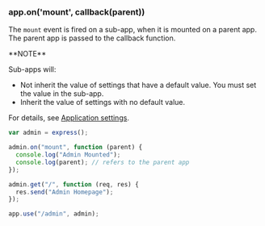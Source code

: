 <h3 id='app.onmount'>app.on('mount', callback(parent))</h3>

The `mount` event is fired on a sub-app, when it is mounted on a parent app. The parent app is passed to the callback function.

<div class="doc-box doc-info" markdown="1">
**NOTE**

Sub-apps will:

- Not inherit the value of settings that have a default value. You must set the value in the sub-app.
- Inherit the value of settings with no default value.

For details, see [Application settings](/en/4x/api.html#app.settings.table).

</div>

```js
var admin = express();

admin.on("mount", function (parent) {
  console.log("Admin Mounted");
  console.log(parent); // refers to the parent app
});

admin.get("/", function (req, res) {
  res.send("Admin Homepage");
});

app.use("/admin", admin);
```
